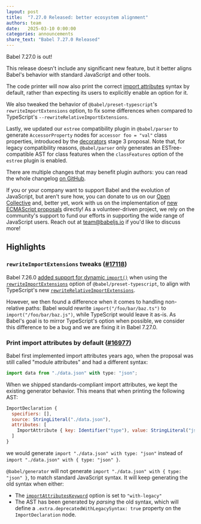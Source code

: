 ```yaml
---
layout: post
title:  "7.27.0 Released: better ecosystem alignment"
authors: team
date:   2025-03-10 0:00:00
categories: announcements
share_text: "Babel 7.27.0 Released"
---
```


Babel 7.27.0 is out!

This release doesn't include any significant new feature, but it better aligns Babel's behavior with standard JavaScript and other tools.

The code printer will now also print the correct [import attributes](https://developer.mozilla.org/en-US/docs/Web/JavaScript/Reference/Statements/import/with) syntax by default, rather than expecting its users to explicitly enable an option for it.

We also tweaked the behavior of `@babel/preset-typescript`'s `rewriteImportExtensions` option, to fix some differences when compared to TypeScript's `--rewriteRelativeImportExtensions`.

Lastly, we updated our `estree` compatibility plugin in `@babel/parser` to generate `AccessorProperty` nodes for `accessor foo = "val"` class properties, introduced by the [decorators](https://github.com/tc39/proposal-decorators) stage 3 proposal. Note that, for legacy compatibility reasons, `@babel/parser` only generates an ESTree-compatible AST for class features when the `classFeatures` option of the `estree` plugin is enabled.

There are multiple changes that may benefit plugin authors: you can read the whole changelog [on GitHub](https://github.com/babel/babel/releases/tag/v7.26.0).

<!-- truncate -->

If you or your company want to support Babel and the evolution of JavaScript, but aren't sure how, you can donate to us on our [Open Collective](https://github.com/babel/babel?sponsor=1) and, better yet, work with us on the implementation of [new ECMAScript proposals](https://github.com/babel/proposals) directly! As a volunteer-driven project, we rely on the community's support to fund our efforts in supporting the wide range of JavaScript users. Reach out at [team@babeljs.io](mailto:team@babeljs.io) if you'd like to discuss more!

## Highlights

### `rewriteImportExtensions` tweaks ([#17118](https://github.com/babel/babel/pull/17118))

Babel 7.26.0 [added support for dynamic `import()`](https://babeljs.io/blog/2024/10/25/7.26.0) when using the [`rewriteImportExtensions`](https://babeljs.io/docs/babel-preset-typescript#rewriteimportextensions) option of `@babel/preset-typescript`, to align with TypeScript's new [`rewriteRelativeImportExtensions`](https://devblogs.microsoft.com/typescript/announcing-typescript-5-7/#path-rewriting-for-relative-paths).

However, we then found a difference when it comes to handling non-relative paths: Babel would rewrite `import("/foo/bar/baz.ts")` to `import("/foo/bar/baz.js")`, while TypeScript would leave it as-is. As Babel's goal is to mirror TypeScript's option when possible, we consider this difference to be a bug and we are fixing it in Babel 7.27.0.

### Print import attributes by default ([#16977](https://github.com/babel/babel/pull/16977))

Babel first implemented import attributes years ago, when the proposal was still called "module attributes" and had a different syntax:
```javascript
import data from "./data.json" with type: "json";
```

When we shipped standards-compliant import attributes, we kept the existing generator behavior. This means that when printing the following AST:
```js
ImportDeclaration {
  specifiers: [],
  source: StringLiteral("./data.json"),
  attributes: [
    ImportAttribute { key: Identifier("type"), value: StringLiteral("json") }
  ]
}
```
we would generate `import "./data.json" with type: "json"` instead of `import "./data.json" with { type: "json" }`.

`@babel/generator` will not generate `import "./data.json" with { type: "json" }`, to match standard JavaScript syntax. It will keep generating the old syntax when either:
- The [`importAttributesKeyword`](https://babeljs.io/docs/babel-generator#options) option is set to `"with-legacy"`
- The AST has been generated by _parsing_ the old syntax, which will define a `.extra.deprecatedWithLegacySyntax: true` property on the `ImportDeclaration` node.

